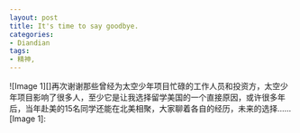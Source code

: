 ```yaml
---
layout: post
title: It's time to say goodbye.
categories:
- Diandian
tags:
- 精神, 
---
```

!\[Image 1\]\[\]再次谢谢那些曾经为太空少年项目忙碌的工作人员和投资方，太空少年项目影响了很多人，至少它是让我选择留学美国的一个直接原因，或许很多年后，当年赴美的15名同学还能在北美相聚，大家聊着各自的经历，未来的选择…… \[Image 1\]: